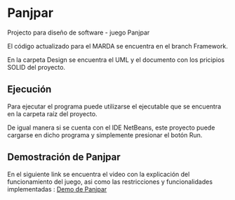 # Panjpar
Projecto para diseño de software - juego Panjpar

El código actualizado para el MARDA se encuentra en el branch Framework.

En la carpeta Design se encuentra el UML y el documento con los pricipios SOLID del proyecto.

## Ejecución
Para ejecutar el programa puede utilizarse el ejecutable que se encuentra en la carpeta raíz del proyecto. 

De igual manera si se cuenta con el IDE NetBeans, este proyecto puede cargarse en dicho programa y simplemente presionar el botón Run.

## Demostración de Panjpar
En el siguiente link se encuentra el video con la explicación del funcionamiento del juego, asi como las restricciones y funcionalidades implementadas :
[Demo de Panjpar](https://youtu.be/sGxlNVgBcfY)
